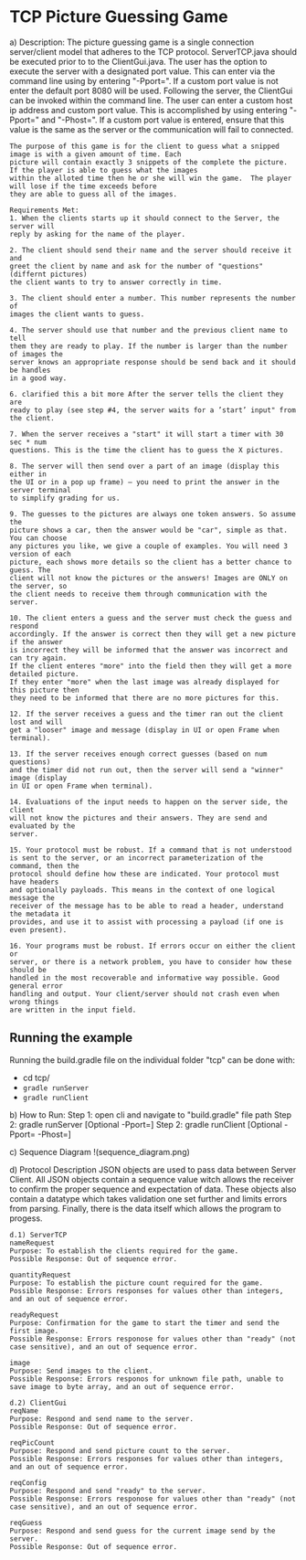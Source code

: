 # TCP Picture Guessing Game

a) Description:
	The picture guessing game is a single connection server/client model that adheres to the TCP protocol.
	ServerTCP.java should be executed prior to to the ClientGui.java.  The user has the option to execute 
	the server with a designated port value.  This can enter via the command line using by entering "-Pport=<Value>".
	If a custom port value is not enter the default port 8080 will be used.  Following the server, the ClientGui can be
	invoked within the command line.  The user can enter a custom host ip address and custom port value.  This 
	is accomplished by using entering "-Pport=<Value>" and "-Phost=<Value>".  If a custom port value is entered, ensure 
	that this value is the same as the server or the communication will fail to connected. 

	The purpose of this game is for the client to guess what a snipped image is with a given amount of time. Each 
	picture will contain exactly 3 snippets of the complete the picture. If the player is able to guess what the images
	within the alloted time then he or she will win the game.  The player will lose if the time exceeds before 
	they are able to guess all of the images.

	Requirements Met:
	1. When the clients starts up it should connect to the Server, the server will
	reply by asking for the name of the player.

	2. The client should send their name and the server should receive it and
	greet the client by name and ask for the number of "questions" (differnt pictures)
	the client wants to try to answer correctly in time.

	3. The client should enter a number. This number represents the number of
	images the client wants to guess.

	4. The server should use that number and the previous client name to tell
	them they are ready to play. If the number is larger than the number of images the
	server knows an appropriate response should be send back and it should be handles
	in a good way.

	6. clarified this a bit more After the server tells the client they are
	ready to play (see step #4, the server waits for a ’start’ input" from the client.

	7. When the server receives a "start" it will start a timer with 30 sec * num
	questions. This is the time the client has to guess the X pictures.

	8. The server will then send over a part of an image (display this either in
	the UI or in a pop up frame) – you need to print the answer in the server terminal
	to simplify grading for us.

	9. The guesses to the pictures are always one token answers. So assume the
	picture shows a car, then the answer would be "car", simple as that. You can choose
	any pictures you like, we give a couple of examples. You will need 3 version of each
	picture, each shows more details so the client has a better chance to guess. The
	client will not know the pictures or the answers! Images are ONLY on the server, so
	the client needs to receive them through communication with the server.

	10. The client enters a guess and the server must check the guess and respond
	accordingly. If the answer is correct then they will get a new picture if the answer
	is incorrect they will be informed that the answer was incorrect and can try again.
	If the client enteres "more" into the field then they will get a more detailed picture.
	If they enter "more" when the last image was already displayed for this picture then
	they need to be informed that there are no more pictures for this.

	12. If the server receives a guess and the timer ran out the client lost and will
	get a "looser" image and message (display in UI or open Frame when terminal).

	13. If the server receives enough correct guesses (based on num questions)
	and the timer did not run out, then the server will send a "winner" image (display
	in UI or open Frame when terminal).

	14. Evaluations of the input needs to happen on the server side, the client
	will not know the pictures and their answers. They are send and evaluated by the
	server.

	15. Your protocol must be robust. If a command that is not understood
	is sent to the server, or an incorrect parameterization of the command, then the
	protocol should define how these are indicated. Your protocol must have headers
	and optionally payloads. This means in the context of one logical message the
	receiver of the message has to be able to read a header, understand the metadata it
	provides, and use it to assist with processing a payload (if one is even present).

	16. Your programs must be robust. If errors occur on either the client or
	server, or there is a network problem, you have to consider how these should be
	handled in the most recoverable and informative way possible. Good general error
	handling and output. Your client/server should not crash even when wrong things
	are written in the input field.
	
## Running the example

Running the build.gradle file on the individual folder "tcp" can be done with:
- cd tcp/ 
- `gradle runServer`
- `gradle runClient`
	
b) How to Run:
	Step 1: open cli and navigate to "build.gradle" file path
	Step 2: gradle runServer [Optional -Pport=<custom port value>]
	Step 2: gradle runClient [Optional -Pport=<custom port value> -Phost=<custom ip address>]

c) Sequence Diagram
	!(sequence_diagram.png)

d) Protocol Description
	JSON objects are used to pass data between Server Client.  All JSON objects contain a sequence value witch allows the 
	receiver to confirm the proper sequence and expectation of data.  These objects also contain a datatype which takes validation
	one set further and limits errors from parsing.  Finally, there is the data itself which allows the program to progess.

	d.1) ServerTCP
	nameRequest
	Purpose: To establish the clients required for the game.
	Possible Response: Out of sequence error.

	quantityRequest
	Purpose: To establish the picture count required for the game.
	Possible Response: Errors responses for values other than integers, and an out of sequence error.

	readyRequest
	Purpose: Confirmation for the game to start the timer and send the first image.
	Possible Response: Errors responose for values other than "ready" (not case sensitive), and an out of sequence error.

	image
	Purpose: Send images to the client.
	Possible Response: Errors responos for unknown file path, unable to save image to byte array, and an out of sequence error.

	d.2) ClientGui
	reqName
	Purpose: Respond and send name to the server.
	Possible Response: Out of sequence error.

	reqPicCount
	Purpose: Respond and send picture count to the server.
	Possible Response: Errors responses for values other than integers, and an out of sequence error.

	reqConfig
	Purpose: Respond and send "ready" to the server.
	Possible Response: Errors responose for values other than "ready" (not case sensitive), and an out of sequence error.

	reqGuess
	Purpose: Respond and send guess for the current image send by the server.
	Possible Response: Out of sequence error.
